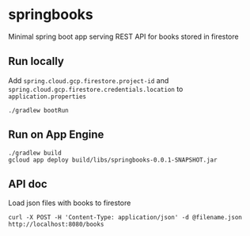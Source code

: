 # springbooks

Minimal spring boot app serving REST API for books stored in firestore 

## Run locally
Add `spring.cloud.gcp.firestore.project-id` and `spring.cloud.gcp.firestore.credentials.location` to `application.properties`

```
./gradlew bootRun
```

## Run on App Engine

```
./gradlew build
gcloud app deploy build/libs/springbooks-0.0.1-SNAPSHOT.jar
```

## API doc

Load json files with books to firestore
```
curl -X POST -H 'Content-Type: application/json' -d @filename.json http://localhost:8080/books
```